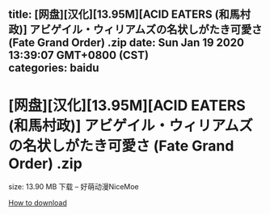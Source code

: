 
title: [网盘][汉化][13.95M][ACID EATERS (和馬村政)] アビゲイル・ウィリアムズの名状しがたき可愛さ (Fate Grand Order) .zip
date: Sun Jan 19 2020 13:39:07 GMT+0800 (CST)    
categories: baidu
---

# [网盘][汉化][13.95M][ACID EATERS (和馬村政)] アビゲイル・ウィリアムズの名状しがたき可愛さ (Fate Grand Order) .zip
size: 13.90 MB
 下载 – 好萌动漫NiceMoe
 

[How to download](https://bpcam.bemobtrk.com/go/2ceec3aa-1ca2-46d6-b9ff-aaa5c184517c?jno=3774)